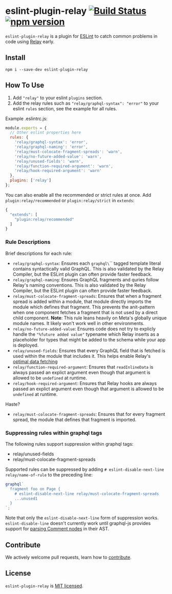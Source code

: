# eslint-plugin-relay [![Build Status](https://travis-ci.org/relayjs/eslint-plugin-relay.svg?branch=master)](https://travis-ci.org/relayjs/eslint-plugin-relay) [![npm version](https://badge.fury.io/js/eslint-plugin-relay.svg)](http://badge.fury.io/js/eslint-plugin-relay)

`eslint-plugin-relay` is a plugin for [ESLint](http://eslint.org/) to catch common problems in code using [Relay](https://facebook.github.io/relay/) early.

## Install

`npm i --save-dev eslint-plugin-relay`

## How To Use

1.  Add `"relay"` to your eslint `plugins` section.
2.  Add the relay rules such as `"relay/graphql-syntax": "error"` to your eslint `rules` section, see the example for all rules.

Example .eslintrc.js:

```js
module.exports = {
  // Other eslint properties here
  rules: {
    'relay/graphql-syntax': 'error',
    'relay/graphql-naming': 'error',
    'relay/must-colocate-fragment-spreads': 'warn',
    'relay/no-future-added-value': 'warn',
    'relay/unused-fields': 'warn',
    'relay/function-required-argument': 'warn',
    'relay/hook-required-argument': 'warn'
  },
  plugins: ['relay']
};
```

You can also enable all the recommended or strict rules at once.
Add `plugin:relay/recommended` or `plugin:relay/strict` in `extends`:

```js
{
  "extends": [
    "plugin:relay/recommended"
  ]
}
```

### Rule Descriptions

Brief descriptions for each rule:

- `relay/graphql-syntax`: Ensures each `graphql\`\`` tagged template literal contains syntactically valid GraphQL. This is also validated by the Relay Compiler, but the ESLint plugin can often provide faster feedback.
- `relay/graphql-naming`: Ensures GraphQL fragments and quries follow Relay's naming conventions. This is also validated by the Relay Compiler, but the ESLint plugin can often provide faster feedback.
- `relay/must-colocate-fragment-spreads`: Ensures that when a fragment spread is added within a module, that module directly imports the module which defines that fragment. This prevents the anit-pattern when one component fetches a fragment that is not used by a direct child component. **Note**: This rule leans heavily on Meta's globally unique module names. It likely won't work well in other environments.
- `relay/no-future-added-value`: Ensures code does not try to explicly handle the `"%future added value"` typename which Relay inserts as a placeholder for types that might be added to the schema while your app is deployed.
- `relay/unused-fields`: Ensures that every GraphQL field that is fetched is used within the module that includes it. This helps enable Relay's [optimal data fetching](https://relay.dev/blog/2023/10/24/how-relay-enables-optimal-data-fetching/)
- `relay/function-required-argument`: Ensures that `readInlineData` is always passed an explict argument even though that argument is allowed to be `undefined` at runtime.
- `relay/hook-required-argument`: Ensures that Relay hooks are always passed an explict argument even though that argument is allowed to be `undefined` at runtime.

Haste?

- `relay/must-colocate-fragment-spreads`: Ensures that for every fragment spread, the module that defines that fragment is imported.

### Suppressing rules within graphql tags

The following rules support suppression within graphql tags:

- relay/unused-fields
- relay/must-colocate-fragment-spreads

Supported rules can be suppressed by adding `# eslint-disable-next-line relay/name-of-rule` to the preceding line:

```js
graphql`
  fragment foo on Page {
    # eslint-disable-next-line relay/must-colocate-fragment-spreads
    ...unused1
  }
`;
```

Note that only the `eslint-disable-next-line` form of suppression works. `eslint-disable-line` doesn't currently work until graphql-js provides support for [parsing Comment nodes](https://github.com/graphql/graphql-js/issues/2241) in their AST.

## Contribute

We actively welcome pull requests, learn how to [contribute](./CONTRIBUTING.md).

## License

`eslint-plugin-relay` is [MIT licensed](./LICENSE).
